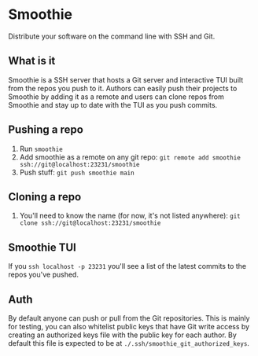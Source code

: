 # Smoothie

Distribute your software on the command line with SSH and Git.

## What is it

Smoothie is a SSH server that hosts a Git server and interactive TUI built from
the repos you push to it. Authors can easily push their projects to Smoothie by
adding it as a remote and users can clone repos from Smoothie and stay up to
date with the TUI as you push commits.

## Pushing a repo

1. Run `smoothie`
2. Add smoothie as a remote on any git repo: `git remote add smoothie ssh://git@localhost:23231/smoothie`
3. Push stuff: `git push smoothie main`

## Cloning a repo

1. You'll need to know the name (for now, it's not listed anywhere): `git clone ssh://git@localhost:23231/smoothie`

## Smoothie TUI

If you `ssh localhost -p 23231` you'll see a list of the latest commits to the repos you've pushed.

## Auth

By default anyone can push or pull from the Git repositories. This is mainly
for testing, you can also whitelist public keys that have Git write access by
creating an authorized keys file with the public key for each author. By
default this file is expected to be at `./.ssh/smoothie_git_authorized_keys`.
